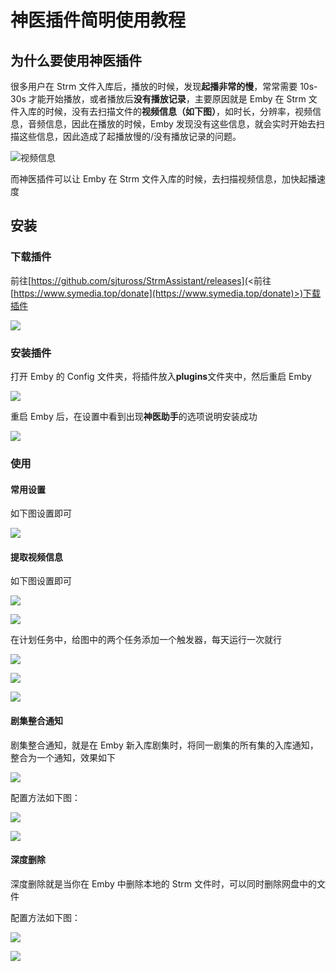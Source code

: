 # 神医插件简明使用教程

## 为什么要使用神医插件

很多用户在 Strm 文件入库后，播放的时候，发现**起播非常的慢**，常常需要 10s-30s 才能开始播放，或者播放后**没有播放记录**，主要原因就是 Emby 在 Strm 文件入库的时候，没有去扫描文件的**视频信息（如下图）**，如时长，分辨率，视频信息，音频信息，因此在播放的时候，Emby 发现没有这些信息，就会实时开始去扫描这些信息，因此造成了起播放慢的/没有播放记录的问题。

![视频信息](https://images.symedia.top/2025/04/14/20250414205832_d178a6fe.png)

而神医插件可以让 Emby 在 Strm 文件入库的时候，去扫描视频信息，加快起播速度

## 安装

### 下载插件

前往[https://github.com/sjtuross/StrmAssistant/releases](<前往[https://www.symedia.top/donate](https://www.symedia.top/donate)>)下载插件

![](https://images.symedia.top/2025/04/14/20250414210135_673a4a4f.png)

### 安装插件

打开 Emby 的 Config 文件夹，将插件放入**plugins**文件夹中，然后重启 Emby

![](https://images.symedia.top/2025/04/14/20250414210241_6e6613f0.png)

重启 Emby 后，在设置中看到出现**神医助手**的选项说明安装成功

![](https://images.symedia.top/2025/04/14/20250414210333_b87d6f72.png)

### 使用

#### 常用设置

如下图设置即可

![](https://images.symedia.top/2025/04/14/20250414210444_f02152ed.png)

#### 提取视频信息

如下图设置即可

![](https://images.symedia.top/2025/04/14/20250414210458_75b77c6a.png)

![](https://images.symedia.top/2025/04/14/20250414210511_86c80270.png)

在计划任务中，给图中的两个任务添加一个触发器，每天运行一次就行

![](https://images.symedia.top/2025/04/14/20250414210613_3dd13877.png)

![](https://images.symedia.top/2025/04/14/20250414210627_85774111.png)

![](https://images.symedia.top/2025/04/14/20250414210637_458683cd.png)

#### 剧集整合通知

剧集整合通知，就是在 Emby 新入库剧集时，将同一剧集的所有集的入库通知，整合为一个通知，效果如下

![](https://images.symedia.top/2025/04/14/20250414210830_af62557a.png)

配置方法如下图：

![](https://images.symedia.top/2025/04/14/20250414210900_d1a36ca3.png)

![](https://images.symedia.top/2025/04/14/20250414211004_c526da13.png)

#### 深度删除

深度删除就是当你在 Emby 中删除本地的 Strm 文件时，可以同时删除网盘中的文件

配置方法如下图：

![](https://images.symedia.top/2025/04/14/20250414211147_2c9ce579.png)

![](https://images.symedia.top/2025/04/14/20250414211127_74152568.png)
